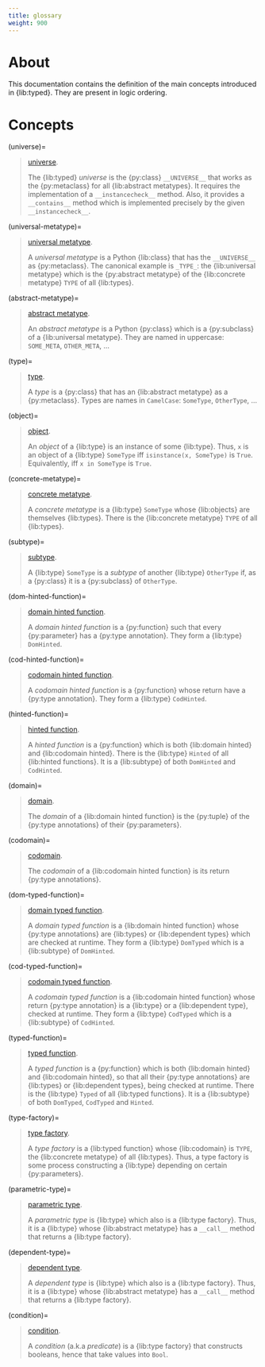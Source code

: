 ```yaml
---
title: glossary
weight: 900
---
```


# About

This documentation contains the definition of the main concepts introduced in {lib:typed}. They are present in logic ordering.

# Concepts

(universe)=
> [universe](#universe).
>
> The {lib:typed} _universe_ is the {py:class} `__UNIVERSE__` that works as the {py:metaclass} for all {lib:abstract metatypes}. It requires the implementation of a `__instancecheck__` method. Also, it provides a `__contains__` method which is implemented precisely by the given `__instancecheck__`. 

(universal-metatype)= 
> [universal metatype](#universal-metatype).
>
> A _universal metatype_ is a Python {lib:class} that has the `__UNIVERSE__` as {py:metaclass}. The canonical example is `_TYPE_`: the {lib:universal metatype} which is the {py:abstract metatype} of the {lib:concrete metatype} `TYPE` of all {lib:types}.

(abstract-metatype)= 
> [abstract metatype](#abstract-metatype).
>
> An _abstract metatype_ is a Python {py:class} which is a {py:subclass} of a {lib:universal metatype}. They are named in uppercase: `SOME_META`, `OTHER_META`, ...

(type)=
> [type](#type).
> 
> A _type_ is a {py:class} that has an {lib:abstract metatype} as a {py:metaclass}. Types are names in `CamelCase`: `SomeType`, `OtherType`, ...

(object)=
> [object](#object).
> 
> An _object_ of a {lib:type} is an instance of some {lib:type}. Thus, `x` is an object of a {lib:type} `SomeType` iff `isinstance(x, SomeType)` is `True`. Equivalently, iff `x in SomeType` is `True`.

(concrete-metatype)=
> [concrete metatype](#concrete-metatype).
> 
> A _concrete metatype_ is a {lib:type} `SomeType` whose {lib:objects} are themselves {lib:types}. There is the {lib:concrete metatype} `TYPE` of all {lib:types}.

(subtype)=
> [subtype](#subtype).
> 
> A {lib:type} `SomeType` is a _subtype_ of another {lib:type} `OtherType` if, as a {py:class} it is a {py:subclass} of `OtherType`.

(dom-hinted-function)=
> [domain hinted function](#dom-hinted-function).
> 
> A _domain hinted function_ is a {py:function} such that every {py:parameter} has a {py:type annotation}. They form a {lib:type} `DomHinted`. 

(cod-hinted-function)=
> [codomain hinted function](#cod-hinted-function).
> 
> A _codomain hinted function_ is a {py:function} whose return have a {py:type annotation}. They form a {lib:type} `CodHinted`.

(hinted-function)=
> [hinted function](#hinted-function).
> 
> A _hinted function_ is a {py:function} which is both {lib:domain hinted} and {lib:codomain hinted}. There is the {lib:type} `Hinted` of all {lib:hinted functions}. It is a {lib:subtype} of both `DomHinted` and `CodHinted`.

(domain)=
> [domain](#domain).
>
> The _domain_ of a {lib:domain hinted function} is the {py:tuple} of the {py:type annotations} of their {py:parameters}.

(codomain)=
> [codomain](#codomain).
>
> The _codomain_ of a {lib:codomain hinted function} is its return {py:type annotations}.

(dom-typed-function)=
> [domain typed function](#dom-typed-function).
> 
> A _domain typed function_ is a {lib:domain hinted function} whose {py:type annotations} are {lib:types} or {lib:dependent types} which are checked at runtime. They form a {lib:type} `DomTyped` which is a {lib:subtype} of `DomHinted`.

(cod-typed-function)=
> [codomain typed function](#cod-typed-function).
> 
> A _codomain typed function_ is a {lib:codomain hinted function} whose return {py:type annotation} is a {lib:type} or a {lib:dependent type}, checked at runtime. They form a {lib:type} `CodTyped` which is a {lib:subtype} of `CodHinted`.

(typed-function)=
> [typed function](#typed-function).
> 
> A _typed function_ is a {py:function} which is both {lib:domain hinted} and {lib:codomain hinted}, so that all their {py:type annotations} are {lib:types} or {lib:dependent types}, being checked at runtime.  There is the {lib:type} `Typed` of all {lib:typed functions}. It is a {lib:subtype} of both `DomTyped`, `CodTyped` and `Hinted`.

(type-factory)=
> [type factory](#type-factory).
> 
> A _type factory_ is a {lib:typed function} whose {lib:codomain} is `TYPE`, the {lib:concrete metatype} of all {lib:types}. Thus, a type factory is some process constructing a {lib:type} depending on certain {py:parameters}.

(parametric-type)=
> [parametric type](#parametric-type). 
>
> A _parametric type_ is {lib:type} which also is a {lib:type factory}. Thus, it is a {lib:type} whose {lib:abstract metatype} has a `__call__` method that returns a {lib:type factory}.

(dependent-type)=
> [dependent type](#dependent-type). 
>
> A _dependent type_ is {lib:type} which also is a {lib:type factory}. Thus, it is a {lib:type} whose {lib:abstract metatype} has a `__call__` method that returns a {lib:type factory}.

(condition)=
> [condition](#condition).
> 
> A _condition_ (a.k.a _predicate_) is a {lib:type factory} that constructs booleans, hence that take values into `Bool`.
